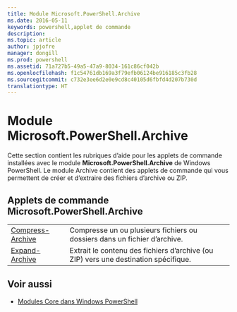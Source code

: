 ```yaml
---
title: Module Microsoft.PowerShell.Archive
ms.date: 2016-05-11
keywords: powershell,applet de commande
description: 
ms.topic: article
author: jpjofre
manager: dongill
ms.prod: powershell
ms.assetid: 71a727b5-49a5-47a9-8034-161c86cf042b
ms.openlocfilehash: f1c54761db169a3f79efb06124be916185c3fb28
ms.sourcegitcommit: c732e3ee6d2e0e9cd8c40105d6fbfd4d207b730d
translationtype: HT
---
```

# <a name="microsoftpowershellarchive-module"></a>Module Microsoft.PowerShell.Archive
Cette section contient les rubriques d’aide pour les applets de commande installées avec le module **Microsoft.PowerShell.Archive** de Windows PowerShell. Le module Archive contient des applets de commande qui vous permettent de créer et d’extraire des fichiers d’archive ou ZIP.

## <a name="microsoftpowershellarchive-cmdlets"></a>Applets de commande Microsoft.PowerShell.Archive

|||
|-|-|
|[Compress-Archive](http://technet.microsoft.com/library/dn841358.aspx)|Compresse un ou plusieurs fichiers ou dossiers dans un fichier d’archive.|
|[Expand-Archive](http://technet.microsoft.com/library/dn841359.aspx)|Extrait le contenu des fichiers d’archive (ou ZIP) vers une destination spécifique.|

## <a name="see-also"></a>Voir aussi
- [Modules Core dans Windows PowerShell](http://technet.microsoft.com/library/hh847741.aspx)


